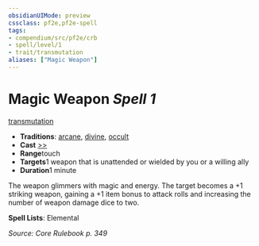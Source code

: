 ```yaml
---
obsidianUIMode: preview
cssclass: pf2e,pf2e-spell
tags:
- compendium/src/pf2e/crb
- spell/level/1
- trait/transmutation
aliases: ["Magic Weapon"]
---
```

# Magic Weapon *Spell 1*   
[transmutation](../../Rules/traits/transmutation.md)  

- **Traditions**: [arcane](../../Rules/traits/arcane.md), [divine](../../Rules/traits/divine.md), [occult](../../Rules/traits/occult.md)
- **Cast** [>>](../../Rules/core-rulebook/chapter-9-playing-the-game.md#Actions "Two-Action") 
- **Range**touch
- **Targets**1 weapon that is unattended or wielded by you or a willing ally
- **Duration**1 minute

The weapon glimmers with magic and energy. The target becomes a +1 striking weapon, gaining a +1 item bonus to attack rolls and increasing the number of weapon damage dice to two.

**Spell Lists**: Elemental

*Source: Core Rulebook p. 349*